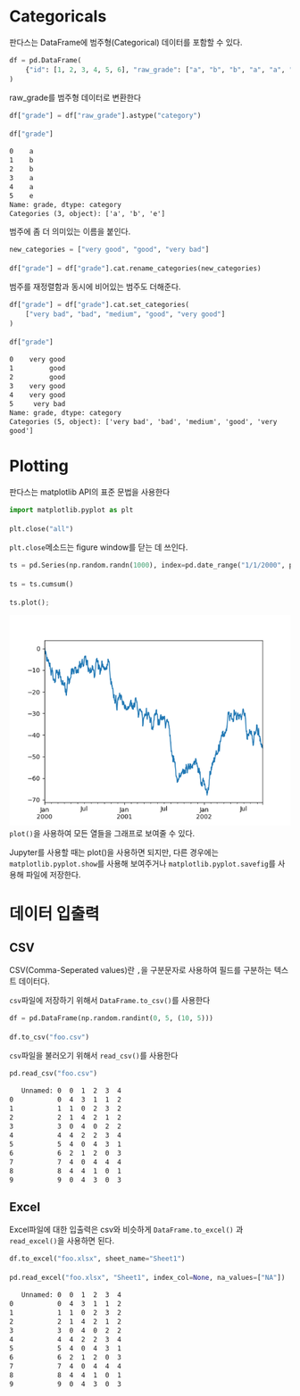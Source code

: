 # Categoricals
판다스는 DataFrame에 범주형(Categorical) 데이터를 포함할 수 있다.
```python
df = pd.DataFrame(
    {"id": [1, 2, 3, 4, 5, 6], "raw_grade": ["a", "b", "b", "a", "a", "e"]}
)
```  

raw_grade를 범주형 데이터로 변환한다
```python
df["grade"] = df["raw_grade"].astype("category")

df["grade"]
```
```
0    a
1    b
2    b
3    a
4    a
5    e
Name: grade, dtype: category
Categories (3, object): ['a', 'b', 'e']
```
범주에 좀 더 의미있는 이름을 붙인다.
```python
new_categories = ["very good", "good", "very bad"]

df["grade"] = df["grade"].cat.rename_categories(new_categories)
```
범주를 재정렬함과 동시에 비어있는 범주도 더해준다.
```python
df["grade"] = df["grade"].cat.set_categories(
    ["very bad", "bad", "medium", "good", "very good"]
)

df["grade"]
```
```
0    very good
1         good
2         good
3    very good
4    very good
5     very bad
Name: grade, dtype: category
Categories (5, object): ['very bad', 'bad', 'medium', 'good', 'very good']
```

# Plotting
판다스는 matplotlib API의 표준 문법을 사용한다
```python
import matplotlib.pyplot as plt

plt.close("all")
```
`plt.close`메소드는 figure window를 닫는 데 쓰인다.
```python
ts = pd.Series(np.random.randn(1000), index=pd.date_range("1/1/2000", periods=1000))

ts = ts.cumsum()

ts.plot();
```
![Alt text](plot.png)
`plot()`을 사용하여 모든 열들을 그래프로 보여줄 수 있다.  

Jupyter를 사용할 때는 plot()을 사용하면 되지만, 다른 경우에는 `matplotlib.pyplot.show`를 사용해 보여주거나 `matplotlib.pyplot.savefig`를 사용해 파일에 저장한다.

# 데이터 입출력

## CSV
CSV(Comma-Seperated values)란 `,`을 구분문자로 사용하여 필드를 구분하는 텍스트 데이터다.  

`csv`파일에 저장하기 위해서 `DataFrame.to_csv()`를 사용한다
```python
df = pd.DataFrame(np.random.randint(0, 5, (10, 5)))

df.to_csv("foo.csv")
```
`csv`파일을 불러오기 위해서 `read_csv()`를 사용한다
```python
pd.read_csv("foo.csv")
```
```
   Unnamed: 0  0  1  2  3  4
0           0  4  3  1  1  2
1           1  1  0  2  3  2
2           2  1  4  2  1  2
3           3  0  4  0  2  2
4           4  4  2  2  3  4
5           5  4  0  4  3  1
6           6  2  1  2  0  3
7           7  4  0  4  4  4
8           8  4  4  1  0  1
9           9  0  4  3  0  3
```

## Excel
Excel파일에 대한 입출력은 csv와 비슷하게 `DataFrame.to_excel()` 과 `read_excel()`을 사용하면 된다.
```python
df.to_excel("foo.xlsx", sheet_name="Sheet1")

pd.read_excel("foo.xlsx", "Sheet1", index_col=None, na_values=["NA"])
```
```
   Unnamed: 0  0  1  2  3  4
0           0  4  3  1  1  2
1           1  1  0  2  3  2
2           2  1  4  2  1  2
3           3  0  4  0  2  2
4           4  4  2  2  3  4
5           5  4  0  4  3  1
6           6  2  1  2  0  3
7           7  4  0  4  4  4
8           8  4  4  1  0  1
9           9  0  4  3  0  3
```